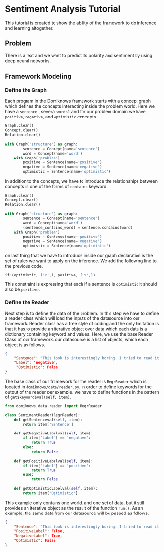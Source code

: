 # Sentiment Analysis Tutorial
This tutorial is created to show the ability of the framework to do inference and learning altogether. 
## Problem
There is a text and we want to predict its polarity and sentiment by using deep neural networks.

## Framework Modeling
### Define the Graph
Each program in the Domiknows framework starts with a concept graph which defines the concepts interacting inside the problem world. 
Here we have a `sentence` , several `words1` and for our problem domain we have  `positive`, `negative`, and `optimistic` concepts.
```python
Graph.clear()  
Concept.clear()  
Relation.clear()  
  
with Graph('structure') as graph:  
        sentence = Concept(name='sentence') 
        word = Concept(name='word')  
	with Graph('problem')
        positive = Sentence(name='positive')    
        negative = Sentence(name='negative')            
        optimistic = Sentence(name='optimistic')
```

In addition to the concepts, we have to introduce the relationships between concepts in one of the forms of `contains` keyword. 
```python
Graph.clear()  
Concept.clear()  
Relation.clear()  
  
with Graph('structure') as graph:  
        sentence = Concept(name='sentence')  
        word = Concept(name='word') 
        (sentence_contains_word) = sentence.contains(word)
	with Graph('problem')
        positive = Sentence(name='positive')    
        negative = Sentence(name='negative')            
        optimistic = Sentence(name='optimistic')
```

on last thing that we have to introduce inside our graph declaration is the set of rules we want to apply on the inference.
We add the following line to the previous code.
``` python 
ifL(optimistic, ('x',), positive, ('x',))
```
This constraint is expressing that each if a sentence is `optimistic` it should also be `positive`.

### Define the Reader
Next step is to define the data of the problem. In this step we have to define a reader class which will load the inputs of the datasource into our framework. Reader class has a free style of coding and the only limitation is that it has to provide an iterative object over data which each data is a dictionary containing keyword and values. 
Here, we use the base Reader Class of our framework. 
our datasource is a list of objects, which each object is as follows.
```json
{
	"Sentence": "This book is interestingly boring. I tried to read it 10 times and each time I just felt sleep immediately.",
	"Label": 'negative',
	 "Optimistic": False
}
```
The base class of our framework for the reader is `RegrReader` which is located in `domiknows/data/reader.py`.
In order to define keywords for the output of the reader per example, we have to define functions in the pattern of `get$keyword$val(self, item)`.
```python
from domiknows.data.reader import RegrReader

class SentimentReader(RegrReader):
	def getSentenceval(self, item):
		return item['Sentence']
		
	def getNegativeLabelval(self, item):
		if item['Label'] == 'negative':
			return True
		else:
			return False
			
	def getPositiveLabelval(self, item):
		if item['Label'] == 'positive':
			return True
		else:
			return False
	
	def getOptimisticLabelval(self, item):
		return item['Optimistic']
``` 
This example only contains one world, and one set of data, but it still provides an iterative object as the result of the function `run()`. As an example, the same data from our datasource will be passed as follows.
```json
{
	"Sentence": "This book is interestingly boring. I tried to read it 10 times and each time I just felt sleep immediately.",
	"PositiveLabel": False,
	"NegativeLabel": True,
	"Optimistic": False
}
```